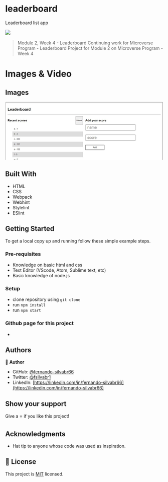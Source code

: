 # leaderboard
Leaderboard list app

![](https://img.shields.io/badge/Microverse-blueviolet)


> Module 2, Week 4 - Leaderboard
> Continuing work for Microverse Program - Leaderboard Project for Module 2 on Microverse Program - Week 4


# Images & Video

## Images

![screenshot](./app-screenshot.jpg)

## Built With

- HTML
- CSS
- Webpack
- Webhint
- Stylelint
- ESlint

## Getting Started

To get a local copy up and running follow these simple example steps.

### Pre-requisites

- Knowledge on basic html and css
- Text Editor (VScode, Atom, Sublime text, etc)
- Basic knowledge of node.js

### Setup

- clone repository using `git clone`
- run `npm install`
- run `npm start`

### Github page for this project

- 

## Authors

👤 **Author**

- GitHub: [@fernando-silvabr66](https://github.com/fernando-silvabr66)
- Twitter: [@fsilvabr1](https://twitter.com/fsilvabr1)
- LinkedIn: [https://linkedin.com/in/fernando-silvabr66](https://linkedin.com/in/fernando-silvabr66)

## Show your support

Give a ⭐️ if you like this project!

## Acknowledgments

- Hat tip to anyone whose code was used as inspiration.

## 📝 License

This project is [MIT](./MIT.md) licensed.
